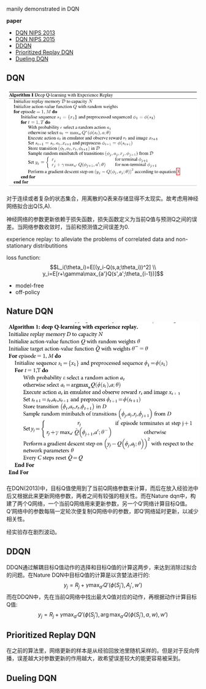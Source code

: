 manily demonstrated in DQN

**paper**
- [DQN NIPS 2013](https://arxiv.org/pdf/1312.5602.pdf)
- [DQN NIPS 2015](http://web.stanford.edu/class/psych209/Readings/MnihEtAlHassibis15NatureControlDeepRL.pdf)
- [DDQN](https://link.zhihu.com/?target=http%3A//www.aaai.org/ocs/index.php/AAAI/AAAI16/paper/download/12389/11847)
- [Prioritized Replay DQN](https://arxiv.org/pdf/1511.05952.pdf)
- [Dueling DQN](https://arxiv.org/pdf/1511.06581.pdf)

## DQN

![dqn_2013](imgs/dqn_2013.png)

对于连续或者复杂的状态集合，用离散的Q表来存储显得不太现实。故考虑用神经网络拟合出Q(S,A).

神经网络的参数更新依赖于损失函数，损失函数定义为当前Q值与预测Q之间的误差。当网络参数收敛时，当前和预测值之间误差为0.

experience replay: to alleviate the problems of correlated data and non-stationary distributitions

loss function:
$$L_i(\theta_i)=E[(y_i-Q(s,a;\theta_i))^2] \\
y_i=E[r+\gamma\max_{a'}Q(s',a';\theta_{i-1})]$$

- model-free
- off-policy

## Nature DQN

![nature_dqn](imgs/nature_dqn.png)

在DQN(2013)中，目标Q值使用到了当前Q网络参数来计算，而后在放入经验池中后又根据此来更新网络参数，两者之间有较强的相关性。而在Nature dqn中，构建了两个Q网络，一个当前Q网络用来更新参数，另一个Q‘网络计算目标Q值。Q’网络中的参数每隔一定轮次便复制Q网络中的参数，即Q‘网络延时更新，以减少相关性。

经实验存在剧烈波动。

## DDQN

DDQN通过解耦目标Q值动作的选择和目标Q值的计算这两步，来达到消除过拟合的问题。在Nature DQN中目标Q值的计算是以贪婪法进行的:
$$y_j=R_j+\gamma\max_{a'}Q'(\phi(S_j'),A_j',w')$$
而在DDQN中，先在当前Q网络中找出最大Q值对应的动作，再根据动作计算目标Q值:
$$y_j=R_j+\gamma\max_{a'}Q'(\phi(S_j'),\arg \max_{a'}Q(\phi(S_j'),a,w),w')$$

## Prioritized Replay DQN

在之前的算法里，网络更新的样本是从经验回放池里随机采样的。但是对于反向传播，误差越大对参数更新的作用越大，故希望误差较大的能更容易被采到。

## Dueling DQN